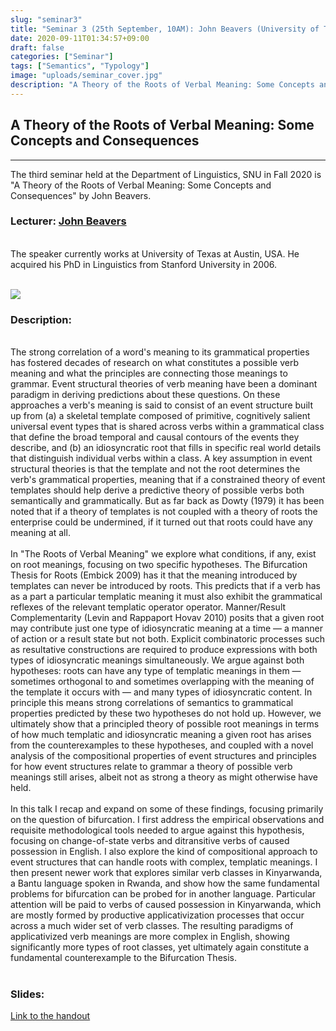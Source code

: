 ```yaml
---
slug: "seminar3"
title: "Seminar 3 (25th September, 10AM): John Beavers (University of Texas, Austin)"
date: 2020-09-11T01:34:57+09:00
draft: false
categories: ["Seminar"]
tags: ["Semantics", "Typology"]
image: "uploads/seminar_cover.jpg"
description: "A Theory of the Roots of Verbal Meaning: Some Concepts and Consequences by John Beavers"
---
```


## A Theory of the Roots of Verbal Meaning: Some Concepts and Consequences

---

The third seminar held at the Department of Linguistics, SNU in Fall 2020 is "A Theory of the Roots of Verbal Meaning: Some Concepts and Consequences" by John Beavers.

### Lecturer: <a class=intro-link href="https://liberalarts.utexas.edu/linguistics/faculty/profile.php?eid=jbeavers">John Beavers</a>

<br/>
The speaker currently works at University of Texas at Austin, USA. He acquired his PhD in Linguistics from Stanford University in 2006.
<br/><br/>

![ ](/profiles/John_Beavers_image.jpg#floatleft)

### Description:

<br/>
The strong correlation of a word's meaning to its grammatical properties has fostered decades of research on what constitutes a possible verb meaning and what the principles are connecting those meanings to grammar. Event structural theories of verb meaning have been a dominant paradigm in deriving predictions about these questions. On these approaches a verb's meaning is said to consist of an event structure built up from (a) a skeletal template composed of primitive, cognitively salient universal event types that is shared across verbs within a grammatical class that define the broad temporal and causal contours of the events they describe, and (b) an idiosyncratic root that fills in specific real world details that distinguish individual verbs within a class. A key assumption in event structural theories is that the template and not the root determines the verb's grammatical properties, meaning that if a constrained theory of event templates should help derive a predictive theory of possible verbs both semantically and grammatically. But as far back as Dowty (1979) it has been noted that if a theory of templates is not coupled with a theory of roots the enterprise could be undermined, if it turned out that roots could have any meaning at all.
<br><br/>
In "The Roots of Verbal Meaning" we explore what conditions, if any, exist on root meanings, focusing on two specific hypotheses. The Bifurcation Thesis for Roots (Embick 2009) has it that the meaning introduced by templates can never be introduced by roots. This predicts that if a verb has as a part a particular templatic meaning it must also exhibit the grammatical reflexes of the relevant templatic operator operator. Manner/Result Complementarity (Levin and Rappaport Hovav 2010) posits that a given root may contribute just one type of idiosyncratic meaning at a time — a manner of action or a result state but not both. Explicit combinatoric processes such as resultative constructions are required to produce expressions with both types of idiosyncratic meanings simultaneously. We argue against both hypotheses: roots can have any type of templatic meanings in them — sometimes orthogonal to and sometimes overlapping with the meaning of the template it occurs with — and many types of idiosyncratic content. In principle this means strong correlations of semantics to grammatical properties predicted by these two hypotheses do not hold up. However, we ultimately show that a principled theory of possible root meanings in terms of how much templatic and idiosyncratic meaning a given root has arises from the counterexamples to these hypotheses, and coupled with a novel analysis of the compositional properties of event structures and principles for how event structures relate to grammar a theory of possible verb meanings still arises, albeit not as strong a theory as might otherwise have held.
<br><br/>
In this talk I recap and expand on some of these findings, focusing primarily on the question of bifurcation. I first address the empirical observations and requisite methodological tools needed to argue against this hypothesis, focusing on change-of-state verbs and ditransitive verbs of caused possession in English. I also explore the kind of compositional approach to event structures that can handle roots with complex, templatic meanings. I then present newer work that explores similar verb classes in Kinyarwanda, a Bantu language spoken in Rwanda, and show how the same fundamental problems for bifurcation can be probed for in another language. Particular attention will be paid to verbs of caused possession in Kinyarwanda, which are mostly formed by productive applicativization processes that occur across a much wider set of verb classes. The resulting paradigms of applicativized verb meanings are more complex in English, showing significantly more types of root classes, yet ultimately again constitute a fundamental counterexample to the Bifurcation Thesis.
<br/><br/>

### Slides:

[Link to the handout](/materials/seminar3_material.pdf)
